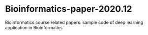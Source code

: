 # Bioinformatics-paper-2020.12
Bioinformatics course related papers: sample code of deep learning application in Bioinformatics
